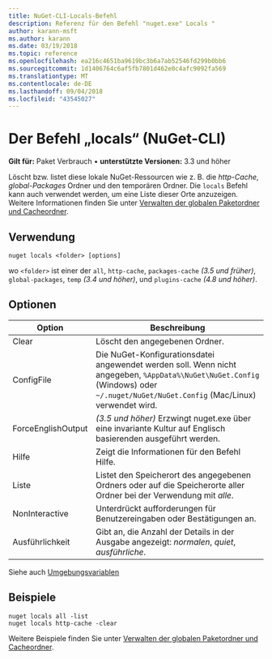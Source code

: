 ```yaml
---
title: NuGet-CLI-Locals-Befehl
description: Referenz für den Befehl "nuget.exe" Locals "
author: karann-msft
ms.author: karann
ms.date: 03/19/2018
ms.topic: reference
ms.openlocfilehash: ea216c4651ba9619bc3b6a7ab52546fd299b0bb6
ms.sourcegitcommit: 1d1406764c6af5fb7801d462e0c4afc9092fa569
ms.translationtype: MT
ms.contentlocale: de-DE
ms.lasthandoff: 09/04/2018
ms.locfileid: "43545027"
---
```

# <a name="locals-command-nuget-cli"></a>Der Befehl „locals“ (NuGet-CLI)

**Gilt für:** Paket Verbrauch &bullet; **unterstützte Versionen:** 3.3 und höher

Löscht bzw. listet diese lokale NuGet-Ressourcen wie z. B. die *http-Cache*, *global-Packages* Ordner und den temporären Ordner. Die `locals` Befehl kann auch verwendet werden, um eine Liste dieser Orte anzuzeigen. Weitere Informationen finden Sie unter [Verwalten der globalen Paketordner und Cacheordner](../consume-packages/managing-the-global-packages-and-cache-folders.md).

## <a name="usage"></a>Verwendung

```cli
nuget locals <folder> [options]
```

wo `<folder>` ist einer der `all`, `http-cache`, `packages-cache` *(3.5 und früher)*, `global-packages`, `temp` *(3.4 und höher)*, und `plugins-cache` *(4.8 und höher)*.

## <a name="options"></a>Optionen

| Option | Beschreibung |
| --- | --- |
| Clear | Löscht den angegebenen Ordner. |
| ConfigFile | Die NuGet-Konfigurationsdatei angewendet werden soll. Wenn nicht angegeben, `%AppData%\NuGet\NuGet.Config` (Windows) oder `~/.nuget/NuGet/NuGet.Config` (Mac/Linux) verwendet wird.|
| ForceEnglishOutput | *(3.5 und höher)*  Erzwingt nuget.exe über eine invariante Kultur auf Englisch basierenden ausgeführt werden. |
| Hilfe | Zeigt die Informationen für den Befehl Hilfe. |
| Liste | Listet den Speicherort des angegebenen Ordners oder auf die Speicherorte aller Ordner bei der Verwendung mit *alle*. |
| NonInteractive | Unterdrückt aufforderungen für Benutzereingaben oder Bestätigungen an. |
| Ausführlichkeit | Gibt an, die Anzahl der Details in der Ausgabe angezeigt: *normalen*, *quiet*, *ausführliche*. |

Siehe auch [Umgebungsvariablen](cli-ref-environment-variables.md)

## <a name="examples"></a>Beispiele

```cli
nuget locals all -list
nuget locals http-cache -clear
```

Weitere Beispiele finden Sie unter [Verwalten der globalen Paketordner und Cacheordner](../consume-packages/managing-the-global-packages-and-cache-folders.md).

